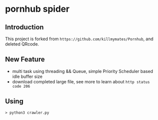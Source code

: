 # pornhub spider

## Introduction

This project is forked from `https://github.com/killmymates/Pornhub`, and deleted QRcode.

## New Feature

- multi task using threading && Queue, simple Priority Scheduler based idle buffer size
- download completed large file, see more to learn about `http status code 206`

## Using

    > python3 crawler.py
